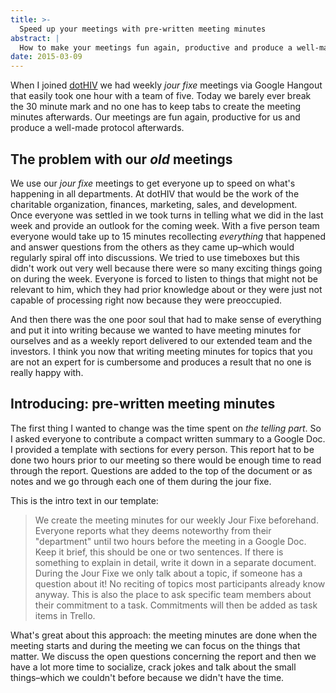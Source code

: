 ```yaml
---
title: >-
  Speed up your meetings with pre-written meeting minutes
abstract: |
  How to make your meetings fun again, productive and produce a well-made protocol afterwards.
date: 2015-03-09
---
```


When I joined [dotHIV](https://click4life.hiv/) we had weekly _jour fixe_
meetings via Google Hangout that easily took one hour with a team of five. Today
we barely ever break the 30 minute mark and no one has to keep tabs to create
the meeting minutes afterwards. Our meetings are fun again, productive for us
and produce a well-made protocol afterwards.

## The problem with our _old_ meetings

We use our _jour fixe_ meetings to get everyone up to speed on what's happening
in all departments. At dotHIV that would be the work of the charitable
organization, finances, marketing, sales, and development.  
Once everyone was settled in we took turns in telling what we did in the last
week and provide an outlook for the coming week. With a five person team
everyone would take up to 15 minutes recollecting _everything_ that happened and
answer questions from the others as they came up–which would regularly spiral
off into discussions. We tried to use timeboxes but this didn't work out very
well because there were so many exciting things going on during the week.
Everyone is forced to listen to things that might not be relevant to him, which
they had prior knowledge about or they were just not capable of processing right
now because they were preoccupied.

And then there was the one poor soul that had to make sense of everything and
put it into writing because we wanted to have meeting minutes for ourselves and
as a weekly report delivered to our extended team and the investors. I think you
now that writing meeting minutes for topics that you are not an expert for is
cumbersome and produces a result that no one is really happy with.

## Introducing: pre-written meeting minutes

The first thing I wanted to change was the time spent on _the telling part_. So
I asked everyone to contribute a compact written summary to a Google Doc. I
provided a template with sections for every person. This report hat to be done
two hours prior to our meeting so there would be enough time to read through the
report. Questions are added to the top of the document or as notes and we go
through each one of them during the jour fixe.

This is the intro text in our template:

> We create the meeting minutes for our weekly Jour Fixe beforehand. Everyone
> reports what they deems noteworthy from their "department" until two hours
> before the meeting in a Google Doc. Keep it brief, this should be one or two
> sentences. If there is something to explain in detail, write it down in a
> separate document. During the Jour Fixe we only talk about a topic, if someone
> has a question about it! No reciting of topics most participants already know
> anyway. This is also the place to ask specific team members about their
> commitment to a task. Commitments will then be added as task items in Trello.

What's great about this approach: the meeting minutes are done when the meeting
starts and during the meeting we can focus on the things that matter. We discuss
the open questions concerning the report and then we have a lot more time to
socialize, crack jokes and talk about the small things–which we couldn't before
because we didn't have the time.
